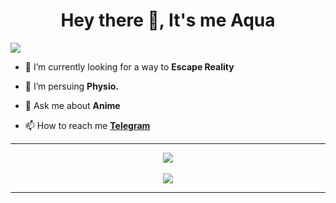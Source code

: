 <h1 align="center">Hey there 👋, It's me Aqua</h1>

[![](https://visitcount.itsvg.in/api?id=Burhanverse&icon=0&color=0)](https://visitcount.itsvg.in)
- 🔭 I’m currently looking for a way to **Escape Reality**

- 🌱 I’m persuing **Physio.**

- 💬 Ask me about **Anime**

- 📫 How to reach me [**Telegram**](https://burhanverse.t.me)
---
<div align="center">
  <img src="https://lastfm-cyan.vercel.app/api?user=AquaListens&count=4&width=500&bg_color=1A1B27">
  <br/><br/>
  <img src="https://github-readme-streak-stats.herokuapp.com/?user=Burhanverse&theme=tokyonight&hide_border=true">
</div>

---
